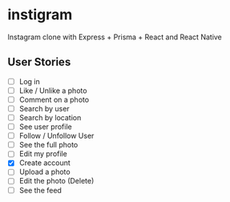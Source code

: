 # instigram
Instagram clone with Express + Prisma + React and React Native


## User Stories

- [ ] Log in
- [ ] Like / Unlike a photo
- [ ] Comment on a photo
- [ ] Search by user
- [ ] Search by location
- [ ] See user profile
- [ ] Follow / Unfollow User
- [ ] See the full photo
- [ ] Edit my profile
- [x] Create account 
- [ ] Upload a photo 
- [ ] Edit the photo (Delete)
- [ ] See the feed
